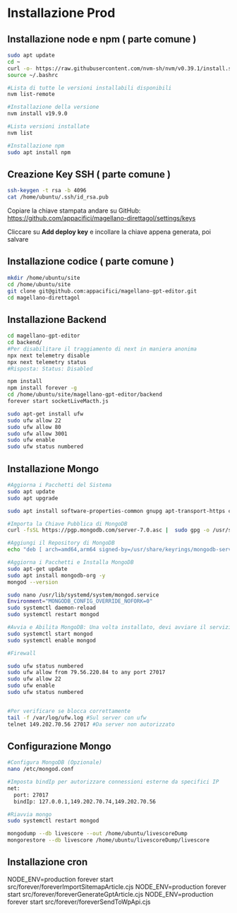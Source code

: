 # Installazione Prod


## Installazione node e npm ( parte comune )
```bash
sudo apt update
cd ~
curl -o- https://raw.githubusercontent.com/nvm-sh/nvm/v0.39.1/install.sh | bash
source ~/.bashrc

#Lista di tutte le versioni installabili disponibili
nvm list-remote

#Installazione della versione
nvm install v19.9.0

#Lista versioni installate
nvm list

#Installazione npm
sudo apt install npm

```

## Creazione Key SSH ( parte comune )
```bash
ssh-keygen -t rsa -b 4096
cat /home/ubuntu/.ssh/id_rsa.pub
```
Copiare la chiave stampata andare su GitHub:
https://github.com/appacifici/magellano-direttagol/settings/keys

Cliccare su **Add deploy key** e incollare la chiave appena generata, poi salvare

## Installazione codice ( parte comune )
```bash 
mkdir /home/ubuntu/site
cd /home/ubuntu/site
git clone git@github.com:appacifici/magellano-gpt-editor.git
cd magellano-direttagol
```

## Installazione Backend
```bash 
cd magellano-gpt-editor
cd backend/
#Per disabilitare il traggiamento di next in maniera anonima 
npx next telemetry disable
npx next telemetry status
#Risposta: Status: Disabled

npm install
npm install forever -g
cd /home/ubuntu/site/magellano-gpt-editor/backend
forever start socketLiveMacth.js

sudo apt-get install ufw
sudo ufw allow 22
sudo ufw allow 80
sudo ufw allow 3001
sudo ufw enable
sudo ufw status numbered

```

## Installazione Mongo
```bash 
#Aggiorna i Pacchetti del Sistema
sudo apt update
sudo apt upgrade

sudo apt install software-properties-common gnupg apt-transport-https ca-certificates -y

#Importa la Chiave Pubblica di MongoDB
curl -fsSL https://pgp.mongodb.com/server-7.0.asc |  sudo gpg -o /usr/share/keyrings/mongodb-server-7.0.gpg --dearmor

#Aggiungi il Repository di MongoDB
echo "deb [ arch=amd64,arm64 signed-by=/usr/share/keyrings/mongodb-server-7.0.gpg ] https://repo.mongodb.org/apt/ubuntu jammy/mongodb-org/7.0 multiverse" | sudo tee /etc/apt/sources.list.d/mongodb-org-7.0.list

#Aggiorna i Pacchetti e Installa MongoDB
sudo apt-get update
sudo apt install mongodb-org -y
mongod --version

sudo nano /usr/lib/systemd/system/mongod.service
Environment="MONGODB_CONFIG_OVERRIDE_NOFORK=0"
sudo systemctl daemon-reload
sudo systemctl restart mongod

#Avvia e Abilita MongoDB: Una volta installato, devi avviare il servizio MongoDB e abilitarlo a partire automaticamente all'avvio del sistema
sudo systemctl start mongod
sudo systemctl enable mongod

#Firewall

sudo ufw status numbered
sudo ufw allow from 79.56.220.84 to any port 27017
sudo ufw allow 22
sudo ufw enable
sudo ufw status numbered


#Per verificare se blocca correttamente
tail -f /var/log/ufw.log #Sul server con ufw
telnet 149.202.70.56 27017 #Da server non autorizzato

```

## Configurazione Mongo
```bash
#Configura MongoDB (Opzionale)
nano /etc/mongod.conf

#Imposta bindIp per autorizzare connessioni esterne da specifici IP
net:
  port: 27017
  bindIp: 127.0.0.1,149.202.70.74,149.202.70.56

#Riavvia mongo
sudo systemctl restart mongod

mongodump --db livescore --out /home/ubuntu/livescoreDump
mongorestore --db livescore /home/ubuntu/livescoreDump/livescore

```

## Installazione cron
NODE_ENV=production forever start  src/forever/foreverImportSitemapArticle.cjs
NODE_ENV=production forever start  src/forever/foreverGenerateGptArticle.cjs
NODE_ENV=production forever start  src/forever/foreverSendToWpApi.cjs
